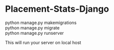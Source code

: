 # Placement-Stats-Django


python manage.py makemigrations
<br>
python manage.py migrate
<br>
python manage.py runserver
<br>

This will run your server on local host
